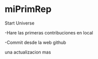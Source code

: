# miPrimRep
Start Universe

-Hare las primeras contribuciones en local

-Commit desde la web github

una actualizacion mas
